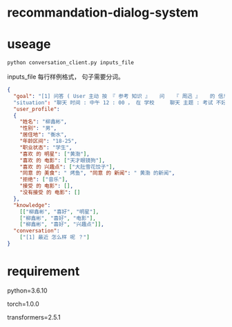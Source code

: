 # recommandation-dialog-system

# useage
```python
python conversation_client.py inputs_file
```
inputs_file 每行样例格式， 句子需要分词。
```json
{
  "goal": "[1] 问答 ( User 主动 按 『 参考 知识 』   问   『 周迅 』   的 信息 ， Bot 回答 ， User 满意 并 好评 )--> ...... --> [3] 电影 推荐 ( Bot 主动 ， Bot 使用   『 李米的猜想 』   的 某个 评论 当做 推荐 理由 来 推荐   『 李米的猜想 』 ， User 先问 电影 『 国家 地区 、 导演 、 类型 、 主演 、 口碑 、 评分 』 中 的 一个 或 多个 ， Bot 回答 ， 最终 User 接受 ) --> [4] 再见"
  "situation": "聊天 时间 : 中午 12 : 00 ， 在 学校     聊天 主题 : 考试 不好", 
  "user_profile": 
  {
    "姓名": "柳鑫彬", 
    "性别": "男", 
    "居住地": "衡水", 
    "年龄区间": "18-25", 
    "职业状态": "学生", 
    "喜欢 的 明星": ["黄渤"], 
    "喜欢 的 电影": ["天才眼镜狗"], 
    "喜欢 的 兴趣点": ["大肚雪花饺子"], 
    "同意 的 美食": " 烤鱼", "同意 的 新闻": " 黄渤 的新闻", 
    "拒绝": ["音乐"], 
    "接受 的 电影": [], 
    "没有接受 的 电影": []
  }, 
  "knowledge": 
    [["柳鑫彬", "喜好", "明星"], 
    ["柳鑫彬", "喜好", "电影"], 
    ["柳鑫彬", "喜好", "兴趣点"]], 
  "conversation": 
    ["[1] 最近 怎么样 呢 ？"]
}
```
# requirement
python=3.6.10

torch=1.0.0

transformers=2.5.1
